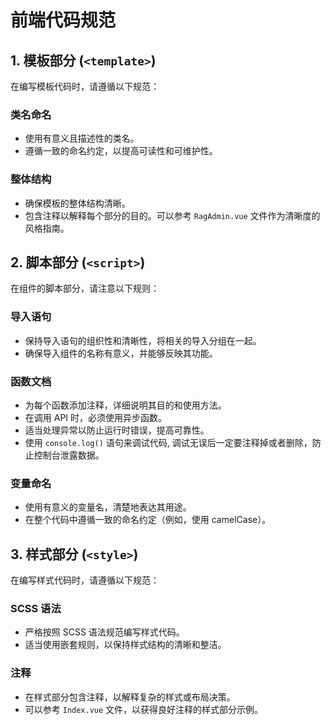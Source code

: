 # 前端代码规范

## 1. 模板部分 (`<template>`)

在编写模板代码时，请遵循以下规范：

### 类名命名
- 使用有意义且描述性的类名。
- 遵循一致的命名约定，以提高可读性和可维护性。

### 整体结构
- 确保模板的整体结构清晰。
- 包含注释以解释每个部分的目的。可以参考 `RagAdmin.vue` 文件作为清晰度的风格指南。

## 2. 脚本部分 (`<script>`)

在组件的脚本部分，请注意以下规则：

### 导入语句
- 保持导入语句的组织性和清晰性，将相关的导入分组在一起。
- 确保导入组件的名称有意义，并能够反映其功能。

### 函数文档
- 为每个函数添加注释，详细说明其目的和使用方法。
- 在调用 API 时，必须使用异步函数。
- 适当处理异常以防止运行时错误，提高可靠性。
- 使用 `console.log()` 语句来调试代码, 调试无误后一定要注释掉或者删除，防止控制台泄露数据。

### 变量命名
- 使用有意义的变量名，清楚地表达其用途。
- 在整个代码中遵循一致的命名约定（例如，使用 camelCase）。

## 3. 样式部分 (`<style>`)

在编写样式代码时，请遵循以下规范：

### SCSS 语法
- 严格按照 SCSS 语法规范编写样式代码。
- 适当使用嵌套规则，以保持样式结构的清晰和整洁。

### 注释
- 在样式部分包含注释，以解释复杂的样式或布局决策。
- 可以参考 `Index.vue` 文件，以获得良好注释的样式部分示例。